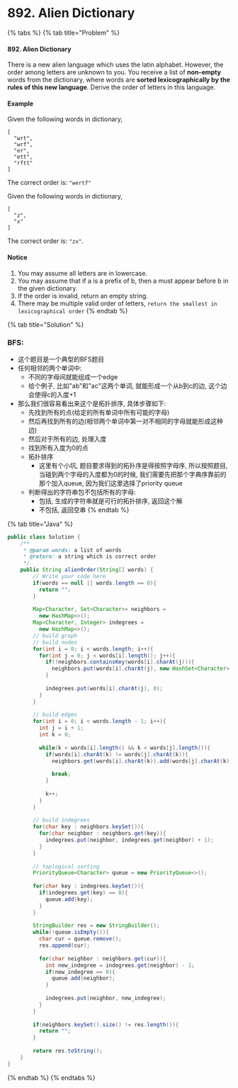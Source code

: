 # 892. Alien Dictionary

{% tabs %}
{% tab title="Problem" %}
#### 892. Alien Dictionary

There is a new alien language which uses the latin alphabet. However, the order among letters are unknown to you. You receive a list of **non-empty** words from the dictionary, where words are **sorted lexicographically by the rules of this new language**. Derive the order of letters in this language.

#### Example

Given the following words in dictionary,

```text
[
  "wrt",
  "wrf",
  "er",
  "ett",
  "rftt"
]
```

The correct order is: `"wertf"`

Given the following words in dictionary,

```text
[
  "z",
  "x"
]
```

The correct order is: `"zx"`.

#### Notice

1. You may assume all letters are in lowercase.
2. You may assume that if a is a prefix of b, then a must appear before b in the given dictionary.
3. If the order is invalid, return an empty string.
4. There may be multiple valid order of letters, `return the smallest in lexicographical order`
{% endtab %}

{% tab title="Solution" %}
### BFS:

* 这个题目是一个典型的BFS题目
* 任何相邻的两个单词中:
  * 不同的字母间就能组成一个edge
  * 给个例子, 比如"ab"和"ac"这两个单词, 就能形成一个从b到c的边, 这个边会使得c的入度+1
* 那么我们很容易看出来这个是拓扑排序, 具体步骤如下:
  * 先找到所有的点\(给定的所有单词中所有可能的字母\)
  * 然后再找到所有的边\(相邻两个单词中第一对不相同的字母就能形成这种边\)
  * 然后对于所有的边, 处理入度
  * 找到所有入度为0的点
  * 拓扑排序
    * 这里有个小坑, 题目要求得到的拓扑序是得按照字母序, 所以按照题目, 当碰到两个字母的入度都为0的时候, 我们需要先把那个字典序靠前的那个加入queue, 因为我们这里选择了priority queue
  * 判断得出的字符串包不包括所有的字母:
    * 包括, 生成的字符串就是可行的拓扑排序, 返回这个解
    * 不包括, 返回空串
{% endtab %}

{% tab title="Java" %}
```java
public class Solution {
    /**
     * @param words: a list of words
     * @return: a string which is correct order
     */
    public String alienOrder(String[] words) {
        // Write your code here
        if(words == null || words.length == 0){
          return "";
        }
        
        Map<Character, Set<Character>> neighbors = 
          new HashMap<>();
        Map<Character, Integer> indegrees = 
          new HashMap<>();
        // build graph
        // build nodes
        for(int i = 0; i < words.length; i++){
          for(int j = 0; j < words[i].length(); j++){
            if(!neighbors.containsKey(words[i].charAt(j))){
              neighbors.put(words[i].charAt(j), new HashSet<Character>());
            }
            
            indegrees.put(words[i].charAt(j), 0);
          }
        }
        
        // build edges
        for(int i = 0; i < words.length - 1; i++){
          int j = i + 1;
          int k = 0;
          
          while(k < words[i].length() && k < words[j].length()){
            if(words[i].charAt(k) != words[j].charAt(k)){
              neighbors.get(words[i].charAt(k)).add(words[j].charAt(k));
              
              break;
            }
            
            k++;
          }
        }
        
        // build indegrees
        for(char key : neighbors.keySet()){
          for(char neighbor : neighbors.get(key)){
            indegrees.put(neighbor, indegrees.get(neighbor) + 1);
          } 
        }
        
        // toplogical sorting
        PriorityQueue<Character> queue = new PriorityQueue<>();
        
        for(char key : indegrees.keySet()){
          if(indegrees.get(key) == 0){
            queue.add(key);
          }
        }
        
        StringBuilder res = new StringBuilder();
        while(!queue.isEmpty()){
          char cur = queue.remove();
          res.append(cur);
          
          for(char neighbor : neighbors.get(cur)){
            int new_indegree = indegrees.get(neighbor) - 1;
            if(new_indegree == 0){
              queue.add(neighbor);
            }
            
            indegrees.put(neighbor, new_indegree);
          }
        }
        
        if(neighbors.keySet().size() != res.length()){
          return "";
        }
        
        return res.toString();
    }
}
```
{% endtab %}
{% endtabs %}


